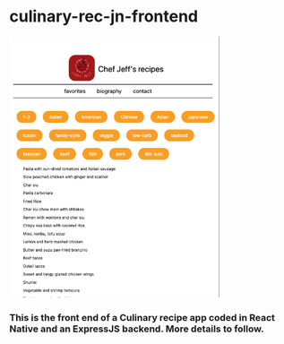# culinary-rec-jn-frontend

<p align = 'left'>
<img src = 'assets/Early_screenshot.png' alt = 'Early screenshot' width =375; height = auto ; style = "border-radius= 25%" > 
</p>

### This is the front end of a Culinary recipe app coded in React Native and an ExpressJS backend. More details to follow.
